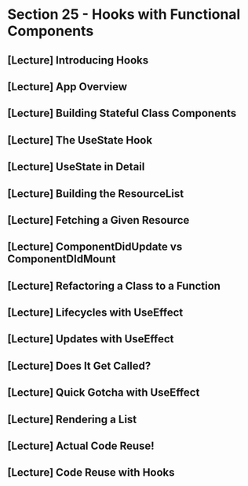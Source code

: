 # Section 25 - Hooks with Functional Components

## [Lecture] Introducing Hooks

## [Lecture] App Overview

## [Lecture] Building Stateful Class Components

## [Lecture] The UseState Hook

## [Lecture] UseState in Detail

## [Lecture] Building the ResourceList

## [Lecture] Fetching a Given Resource

## [Lecture] ComponentDidUpdate vs ComponentDIdMount

## [Lecture] Refactoring a Class to a Function

## [Lecture] Lifecycles with UseEffect

## [Lecture] Updates with UseEffect

## [Lecture] Does It Get Called?

## [Lecture] Quick Gotcha with UseEffect

## [Lecture] Rendering a List

## [Lecture] Actual Code Reuse!

## [Lecture] Code Reuse with Hooks
